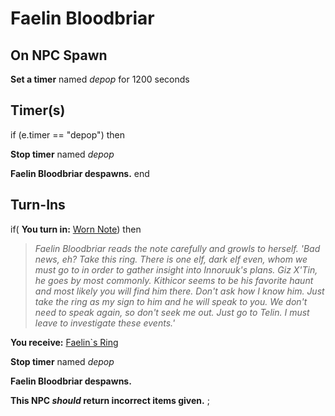 # Faelin Bloodbriar
## On NPC Spawn

**Set a timer** named *depop* for 1200 seconds
## Timer(s)

if (e.timer == "depop") then


**Stop timer** named *depop*


**Faelin Bloodbriar despawns.**
end

## Turn-Ins




if( **You turn in:** [Worn Note](/item/20472)) then


>*Faelin Bloodbriar reads the note carefully and growls to herself. 'Bad news, eh? Take this ring. There is one elf, dark elf even, whom we must go to in order to gather insight into Innoruuk's plans. Giz X'Tin, he goes by most commonly. Kithicor seems to be his favorite haunt and most likely you will find him there. Don't ask how I know him. Just take the ring as my sign to him and he will speak to you. We don't need to speak again, so don't seek me out. Just go to Telin. I must leave to investigate these events.'*


 **You receive:**  [Faelin\`s Ring](/item/20446) 


**Stop timer** named *depop*


**Faelin Bloodbriar despawns.**

**This NPC *should* return incorrect items given.**
;
